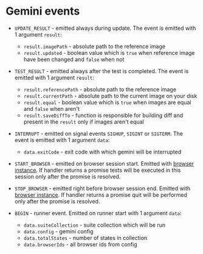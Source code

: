 # Gemini events

* `UPDATE_RESULT` - emitted always during update. The event is emitted with 1 argument `result`:
    * `result.imagePath` - absolute path to the reference image
    * `result.updated` - boolean value which is `true` when reference image have been changed and `false` when not

* `TEST_RESULT` - emitted always after the test is completed. The event is emitted with 1 argument `result`:
    * `result.referencePath` - absolute path to the reference image
    * `result.currentPath` - absolute path to the current image on your disk
    * `result.equal` - boolean value which is `true` when images are equal and `false` when aren't
    * `result.saveDiffTo` - function is responsible for building diff and present in the `result` only if images aren't equal

* `INTERRUPT` - emitted on signal events `SIGHUP`, `SIGINT` or `SIGTERM`. The event is emitted with 1 argument `data`:
    * `data.exitCode` - exit code with which gemini will be interrupted

* `START_BROWSER` - emitted on browser session start. Emitted with [browser instance](../lib/browser/new-browser.js). If handler returns a promise tests will be executed in this session only after the promise is resolved.

* `STOP_BROWSER` - emitted right before browser session end. Emitted with [browser instance](../lib/browser/new-browser.js). If handler returns a promise quit will be performed only after the promise is resolved.

* `BEGIN` - runner event. Emitted on runner start with 1 argument `data`:
    * `data.suiteCollection` - suite collection which will be run
    * `data.config` - gemini config
    * `data.totalStates` - number of states in collection
    * `data.browserIds` - all browser ids from config
